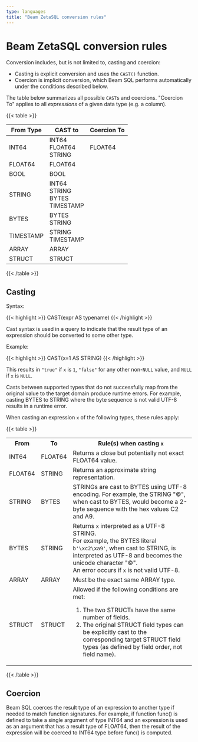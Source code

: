 ```yaml
---
type: languages
title: "Beam ZetaSQL conversion rules"
---
```

<!--
Licensed under the Apache License, Version 2.0 (the "License");
you may not use this file except in compliance with the License.
You may obtain a copy of the License at

http://www.apache.org/licenses/LICENSE-2.0

Unless required by applicable law or agreed to in writing, software
distributed under the License is distributed on an "AS IS" BASIS,
WITHOUT WARRANTIES OR CONDITIONS OF ANY KIND, either express or implied.
See the License for the specific language governing permissions and
limitations under the License.
-->

# Beam ZetaSQL conversion rules

Conversion includes, but is not limited to, casting and coercion:

+ Casting is explicit conversion and uses the `CAST()` function.
+ Coercion is implicit conversion, which Beam SQL performs
  automatically under the conditions described below.


The table below summarizes all possible `CAST`s and coercions. "Coercion To" applies to all *expressions* of a given data type (e.g. a column).

{{< table >}}
<table>
<thead>
<tr>
<th>From Type</th>
<th>CAST to</th>
<th>Coercion To</th>
</tr>
</thead>
<tbody>


<tr>
<td>INT64</td>
<td><span>INT64</span><br /><span>FLOAT64</span><br /><span>STRING</span><br /></td>
<td><span>FLOAT64</span><br /></td>
</tr>

<tr>
<td>FLOAT64</td>
<td><span>FLOAT64</span><br /></td>
<td>&nbsp;</td>
</tr>


<tr>
<td>BOOL</td>
<td><span>BOOL</span><br /></td>
<td>&nbsp;</td>
</tr>


<tr>
<td>STRING</td>
<td><span>INT64</span><br /><span>STRING</span><br /><span>BYTES</span><br /><span>TIMESTAMP</span><br /></td>
<td>&nbsp;</td>
</tr>


<tr>
<td>BYTES</td>
<td><span>BYTES</span><br /><span>STRING</span><br /></td>
<td>&nbsp;</td>
</tr>

<tr>
<td>TIMESTAMP</td>
<td><span>STRING</span><br /><span>TIMESTAMP</span><br /></td>
<td>&nbsp;</td>
</tr>


<tr>
<td>ARRAY</td>
<td>ARRAY</td>
<td>&nbsp;</td>
</tr>



<tr>
<td>STRUCT</td>
<td>STRUCT</td>
<td>&nbsp;</td>
</tr>


</tbody>
</table>
{{< /table >}}

## Casting

Syntax:

{{< highlight >}}
CAST(expr AS typename)
{{< /highlight >}}

Cast syntax is used in a query to indicate that the result type of an
expression should be converted to some other type.

Example:

{{< highlight >}}
CAST(x=1 AS STRING)
{{< /highlight >}}

This results in `"true"` if `x` is `1`, `"false"` for any other non-`NULL`
value, and `NULL` if `x` is `NULL`.

Casts between supported types that do not successfully map from the original
value to the target domain produce runtime errors. For example, casting
BYTES to STRING where the
byte sequence is not valid UTF-8 results in a runtime error.



When casting an expression `x` of the following types, these rules apply:

{{< table >}}
<table>
<tr>
<th>From</th>
<th>To</th>
<th>Rule(s) when casting <code>x</code></th>
</tr>
<tr>
<td>INT64</td>
<td>FLOAT64</td>
<td>Returns a close but potentially not exact
FLOAT64
value.</td>
</tr>
<tr>
<td>FLOAT64</td>
<td>STRING</td>
<td>Returns an approximate string representation.<br />
</td>
</tr>
<tr>
<td>STRING</td>
<td>BYTES</td>
<td>STRINGs are cast to BYTES using UTF-8 encoding. For example, the STRING "&copy;",
when cast to BYTES, would become a 2-byte sequence with the hex values C2 and
A9.</td>
</tr>

<tr>
<td>BYTES</td>
<td>STRING</td>
<td>Returns <code>x</code> interpreted as a UTF-8 STRING.<br />
For example, the BYTES literal
<code>b'\xc2\xa9'</code>, when cast to STRING, is interpreted as UTF-8 and
becomes the unicode character "&copy;".<br />
An error occurs if <code>x</code> is not valid UTF-8.</td>
</tr>

<tr>
<td>ARRAY</td>
<td>ARRAY</td>
<td>Must be the exact same ARRAY type.</td>
</tr>

<tr>
<td>STRUCT</td>
<td>STRUCT</td>
<td>Allowed if the following conditions are met:<br />
<ol>
<li>The two STRUCTs have the same number of fields.</li>
<li>The original STRUCT field types can be explicitly cast to the corresponding
target STRUCT field types (as defined by field order, not field name).</li>
</ol>
</td>
</tr>

</table>
{{< /table >}}


## Coercion

Beam SQL coerces the result type of an expression to another type if
needed to match function signatures.  For example, if function func() is defined to take a single argument of type INT64  and an expression is used as an argument that has a result type of FLOAT64, then the result of the expression will be coerced to INT64 type before func() is computed.
